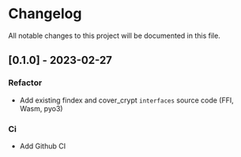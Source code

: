 # Changelog

All notable changes to this project will be documented in this file.

## [0.1.0] - 2023-02-27

### Refactor

- Add existing findex and cover_crypt `interfaces` source code (FFI, Wasm, pyo3)

### Ci

- Add Github CI

<!-- generated by git-cliff -->

